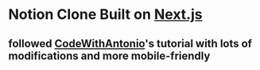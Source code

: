 # Notion Clone Built on [Next.js][nextjs]

## followed [CodeWithAntonio][CodeWithAntonio]'s tutorial with lots of modifications and more mobile-friendly  

[nextjs]: https://nextjs.org
[CodeWithAntonio]: https://github.com/AntonioErdeljac  

